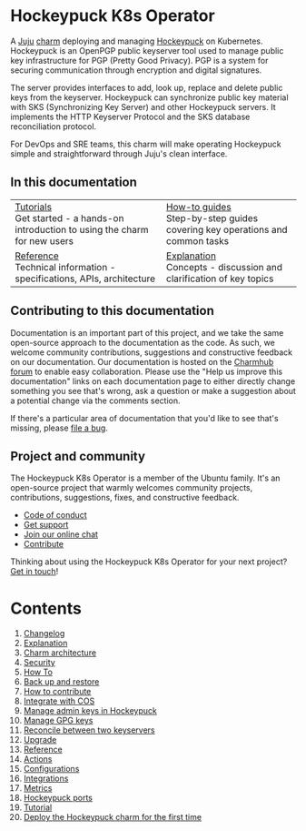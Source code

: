 # Hockeypuck K8s Operator

A [Juju](https://juju.is/) [charm](https://documentation.ubuntu.com/juju/3.6/reference/charm/) deploying and managing [Hockeypuck](https://hockeypuck.io/) on Kubernetes. Hockeypuck is an OpenPGP public keyserver tool used to manage public key infrastructure for PGP (Pretty Good Privacy). PGP is a system for securing communication through encryption and digital signatures.

The server provides interfaces to add, look up, replace and delete public keys from the keyserver. Hockeypuck can synchronize public key material with SKS (Synchronizing Key Server) and other Hockeypuck servers. It implements the HTTP Keyserver Protocol and the SKS database reconciliation protocol.

For DevOps and SRE teams, this charm will make operating Hockeypuck simple and straightforward through Juju's clean interface.

## In this documentation

| | |
|--|--|
|  [Tutorials](https://charmhub.io/hockeypuck-k8s/docs/tutorial-getting-started)</br>  Get started - a hands-on introduction to using the charm for new users </br> |  [How-to guides](https://charmhub.io/hockeypuck-k8s/docs/how-to-contribute) </br> Step-by-step guides covering key operations and common tasks |
| [Reference](https://charmhub.io/hockeypuck-k8s/docs/reference-actions) </br> Technical information - specifications, APIs, architecture | [Explanation](https://charmhub.io/hockeypuck-k8s/docs/explanation-charm-architecture) </br> Concepts - discussion and clarification of key topics  |

## Contributing to this documentation

Documentation is an important part of this project, and we take the same open-source approach to the documentation as 
the code. As such, we welcome community contributions, suggestions and constructive feedback on our documentation. 
Our documentation is hosted on the [Charmhub forum](https://discourse.charmhub.io/) 
to enable easy collaboration. Please use the "Help us improve this documentation" links on each documentation page to 
either directly change something you see that's wrong, ask a question or make a suggestion about a potential change via 
the comments section.

If there's a particular area of documentation that you'd like to see that's missing, please 
[file a bug](https://github.com/canonical/hockeypuck-k8s-operator/issues).

## Project and community

The Hockeypuck K8s Operator is a member of the Ubuntu family. It's an open-source project that warmly welcomes community 
projects, contributions, suggestions, fixes, and constructive feedback.

- [Code of conduct](https://ubuntu.com/community/code-of-conduct)
- [Get support](https://discourse.charmhub.io/)
- [Join our online chat](https://matrix.to/#/#charmhub-charmdev:ubuntu.com)
- [Contribute](https://github.com/canonical/hockeypuck-k8s-operator/blob/main/CONTRIBUTING.md)

Thinking about using the Hockeypuck K8s Operator for your next project? 
[Get in touch](https://matrix.to/#/#charmhub-charmdev:ubuntu.com)!

# Contents

1. [Changelog](changelog.md)
1. [Explanation](explanation)
  1. [Charm architecture](explanation/charm-architecture.md)
  1. [Security](explanation/security.md)
1. [How To](how-to)
  1. [Back up and restore](how-to/backup-and-restore-hockeypuck.md)
  1. [How to contribute](how-to/contribute.md)
  1. [Integrate with COS](how-to/integrate-with-cos.md)
  1. [Manage admin keys in Hockeypuck](how-to/manage-admin-keys.md)
  1. [Manage GPG keys](how-to/manage-gpg-keys.md)
  1. [Reconcile between two keyservers](how-to/reconcile-between-two-keyservers.md)
  1. [Upgrade](how-to/upgrade.md)
1. [Reference](reference)
  1. [Actions](reference/actions.md)
  1. [Configurations](reference/configurations.md)
  1. [Integrations](reference/integrations.md)
  1. [Metrics](reference/metrics.md)
  1. [Hockeypuck ports](reference/ports.md)
1. [Tutorial](tutorial)
  1. [Deploy the Hockeypuck charm for the first time](tutorial/getting-started.md)
